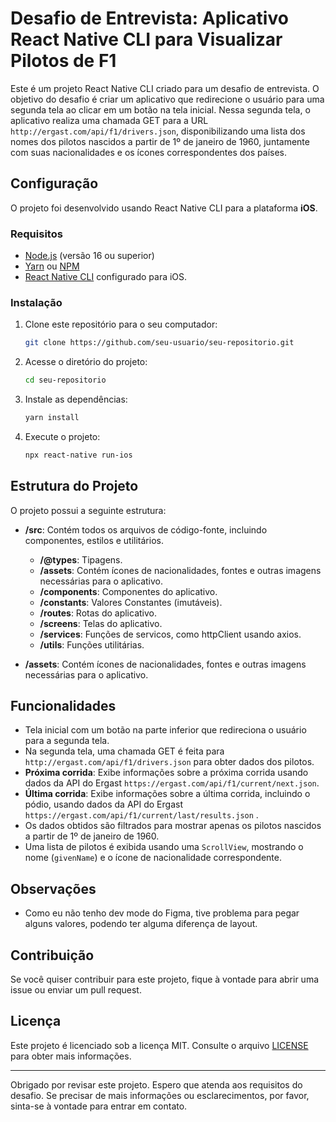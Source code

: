 # Desafio de Entrevista: Aplicativo React Native CLI para Visualizar Pilotos de F1

Este é um projeto React Native CLI criado para um desafio de entrevista. O objetivo do desafio é criar um aplicativo que redirecione o usuário para uma segunda tela ao clicar em um botão na tela inicial. Nessa segunda tela, o aplicativo realiza uma chamada GET para a URL `http://ergast.com/api/f1/drivers.json`, disponibilizando uma lista dos nomes dos pilotos nascidos a partir de 1º de janeiro de 1960, juntamente com suas nacionalidades e os ícones correspondentes dos países.

## Configuração

O projeto foi desenvolvido usando React Native CLI para a plataforma **iOS**.

### Requisitos

- [Node.js](https://nodejs.org/) (versão 16 ou superior)
- [Yarn](https://yarnpkg.com/) ou [NPM](https://www.npmjs.com/)
- [React Native CLI](https://reactnative.dev/docs/environment-setup) configurado para iOS.

### Instalação

1. Clone este repositório para o seu computador:

   ```bash
   git clone https://github.com/seu-usuario/seu-repositorio.git
   ```

2. Acesse o diretório do projeto:

   ```bash
   cd seu-repositorio
   ```

3. Instale as dependências:

   ```bash
   yarn install
   ```

4. Execute o projeto:

   ```bash
   npx react-native run-ios
   ```

## Estrutura do Projeto

O projeto possui a seguinte estrutura:

- **/src**: Contém todos os arquivos de código-fonte, incluindo componentes, estilos e utilitários.

  - **/@types**: Tipagens.
  - **/assets**: Contém ícones de nacionalidades, fontes e outras imagens necessárias para o aplicativo.
  - **/components**: Componentes do aplicativo.
  - **/constants**: Valores Constantes (imutáveis).
  - **/routes**: Rotas do aplicativo.
  - **/screens**: Telas do aplicativo.
  - **/services**: Funções de servicos, como httpClient usando axios.
  - **/utils**: Funções utilitárias.

- **/assets**: Contém ícones de nacionalidades, fontes e outras imagens necessárias para o aplicativo.

## Funcionalidades

- Tela inicial com um botão na parte inferior que redireciona o usuário para a segunda tela.
- Na segunda tela, uma chamada GET é feita para `http://ergast.com/api/f1/drivers.json` para obter dados dos pilotos.
- **Próxima corrida**: Exibe informações sobre a próxima corrida usando dados da API do Ergast `https://ergast.com/api/f1/current/next.json`.
- **Última corrida**: Exibe informações sobre a última corrida, incluindo o pódio, usando dados da API do Ergast `https://ergast.com/api/f1/current/last/results.json` .
- Os dados obtidos são filtrados para mostrar apenas os pilotos nascidos a partir de 1º de janeiro de 1960.
- Uma lista de pilotos é exibida usando uma `ScrollView`, mostrando o nome (`givenName`) e o ícone de nacionalidade correspondente.

## Observações

- Como eu não tenho dev mode do Figma, tive problema para pegar alguns valores, podendo ter alguma diferença de layout.

## Contribuição

Se você quiser contribuir para este projeto, fique à vontade para abrir uma issue ou enviar um pull request.

## Licença

Este projeto é licenciado sob a licença MIT. Consulte o arquivo [LICENSE](LICENSE) para obter mais informações.

---

Obrigado por revisar este projeto. Espero que atenda aos requisitos do desafio. Se precisar de mais informações ou esclarecimentos, por favor, sinta-se à vontade para entrar em contato.

